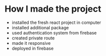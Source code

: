 # How I made the project

* installed the fresh react project in computer
* installed additional package
* used authentication system from firebase
* created private route
* made it responsive
* deployed in firebase


